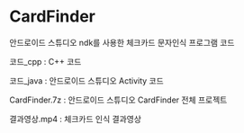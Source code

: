 # CardFinder
안드로이드 스튜디오 ndk를 사용한 체크카드 문자인식 프로그램 코드

코드_cpp : C++ 코드

코드_java : 안드로이드 스튜디오 Activity 코드

CardFinder.7z : 안드로이드 스튜디오 CardFinder 전체 프로젝트

결과영상.mp4 : 체크카드 인식 결과영상
